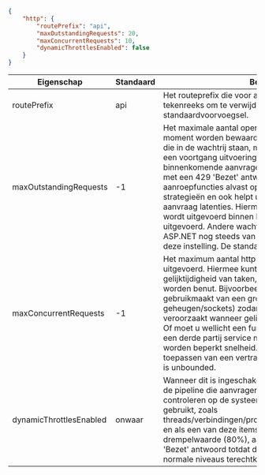 ```json
{
    "http": {
        "routePrefix": "api",
        "maxOutstandingRequests": 20,
        "maxConcurrentRequests": 10,
        "dynamicThrottlesEnabled": false
    }
}
```

|Eigenschap  |Standaard | Beschrijving |
|---------|---------|---------| 
|routePrefix|api|Het routeprefix die voor alle routes geldt. Gebruik een lege tekenreeks om te verwijderen van het standaardvoorvoegsel. |
|maxOutstandingRequests|-1|Het maximale aantal openstaande aanvragen die op elk moment worden bewaard. Deze limiet omvatten aanvragen die in de wachtrij staan, maar wordt uitgevoerd, evenals een voortgang uitvoeringen nog niet begonnen. Alle binnenkomende aanvragen gedurende deze limiet worden met een 429 'Bezet' antwoord geweigerd. Dat kunt aanroepfuncties alvast op basis van tijd nieuwe pogingen strategieën en ook helpt u bij het bepalen van de maximale aanvraag latenties. Hiermee bepaalt u alleen queuing die wordt uitgevoerd binnen het pad script host worden uitgevoerd. Andere wachtrijen zoals de aanvraagwachtrij ASP.NET nog steeds van kracht en niet is beïnvloed door deze instelling. De standaardwaarde is unbounded.|
|maxConcurrentRequests|-1|Het maximum aantal http-functies die parallel worden uitgevoerd. Hiermee kunt u besturingselement gelijktijdigheid van taken, die kan helpen bij bronnen beter worden benut. Bijvoorbeeld wellicht een http-functie die gebruikmaakt van een groot aantal systeembronnen (cpu-geheugen/sockets) zodanig dat deze problemen veroorzaakt wanneer gelijktijdigheid van taken te hoog is. Of moet u wellicht een functie die uitgaande aanvragen aan een derde partij service maakt en deze aanroepen moeten worden beperkt snelheid. In dergelijke gevallen kunt toepassen van een vertraging hier u. De standaardwaarde is unbounded.|
|dynamicThrottlesEnabled|onwaar|Wanneer dit is ingeschakeld, worden deze instelling past de pipeline die aanvragen verwerkt voor het periodiek controleren op de systeemprestaties prestatiemeteritems gebruikt, zoals threads/verbindingen/processen/cpu/geheugen/enzovoort, en als een van deze items via een ingebouwde hoge drempelwaarde (80%), aanvragen geweigerd met een 429 'Bezet' antwoord totdat de counter(s) terug naar de normale niveaus terechtkomen.|

